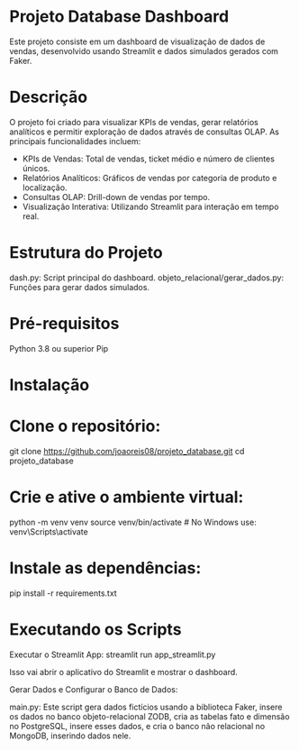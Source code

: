 
# Projeto Database Dashboard
Este projeto consiste em um dashboard de visualização de dados de vendas, desenvolvido usando Streamlit e dados simulados gerados com Faker.

# Descrição
O projeto foi criado para visualizar KPIs de vendas, gerar relatórios analíticos e permitir exploração de dados através de consultas OLAP. As principais funcionalidades incluem:

- KPIs de Vendas: Total de vendas, ticket médio e número de clientes únicos.
- Relatórios Analíticos: Gráficos de vendas por categoria de produto e localização.
- Consultas OLAP: Drill-down de vendas por tempo.
- Visualização Interativa: Utilizando Streamlit para interação em tempo real.

# Estrutura do Projeto

dash.py: Script principal do dashboard.
objeto_relacional/gerar_dados.py: Funções para gerar dados simulados.

# Pré-requisitos

Python 3.8 ou superior
Pip

# Instalação

# Clone o repositório:
git clone https://github.com/joaoreis08/projeto_database.git
cd projeto_database


# Crie e ative o ambiente virtual:
python -m venv venv
source venv/bin/activate  # No Windows use: venv\Scripts\activate


# Instale as dependências:
pip install -r requirements.txt



# Executando os Scripts

Executar o Streamlit App:
streamlit run app_streamlit.py

Isso vai abrir o aplicativo do Streamlit e mostrar o dashboard.

Gerar Dados e Configurar o Banco de Dados:

main.py: Este script gera dados fictícios usando a biblioteca Faker, insere os dados no banco objeto-relacional ZODB, cria as tabelas fato e dimensão no PostgreSQL, insere esses dados, e cria o banco não relacional no MongoDB, inserindo dados nele.




